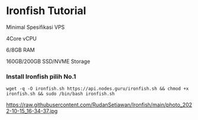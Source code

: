 # Ironfish Tutorial
Minimal Spesifikasi VPS

4Core vCPU 

6/8GB RAM

160GB/200GB SSD/NVME Storage

### Install Ironfish pilih No.1

``` 
wget -q -O ironfish.sh https://api.nodes.guru/ironfish.sh && chmod +x ironfish.sh && sudo /bin/bash ironfish.sh
```

https://raw.githubusercontent.com/RudanSetiawan/Ironfish/main/photo_2022-10-15_16-34-37.jpg

